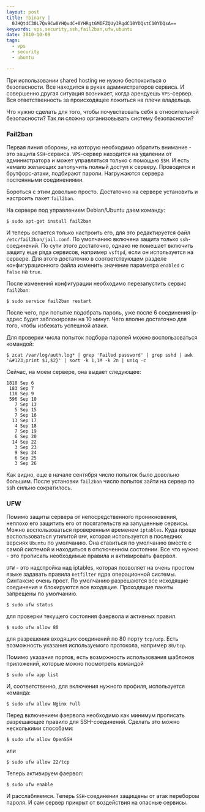 ```yaml
--- 
layout: post
title: !binary |
  0JHQtdC30L7Qv9Cw0YHQvdC+0YHRgtGMIFZQUy3RgdC10YDQstC10YDQsA==
keywords: vps,security,ssh,fail2ban,ufw,ubuntu
date: 2010-10-09
tags:
  - vps
  - security
  - ubuntu

---
```

При использовании shared hosting не нужно беспокоиться о безопасности. Все находится в руках администраторов сервиса.  И совершенно другая ситуация возникает, когда арендуешь <code>VPS</code>-сервер. Вся ответственность за происходящее ложиться на плечи владельца. 

Что нужно сделать для того, чтобы почувствовать себя в относительной безопасности? Так ли сложно организовывать систему безопасности? 

<h3>Fail2ban</h3>
Первая линия обороны, на которую необходимо обратить внимание - это защита <code>SSH</code>-сервиса. <code>VPS</code>-сервер находится на удалении от администратора и может управляться только с помощью <code>SSH</code>. И есть немало желающих заполучить полный доступ к серверу. Проводятся и брутфорс-атаки, подбирают пароли. Нагружаются сервера постоянными соединениями. 

Бороться с этим довольно просто. Достаточно на сервере установить и настроить пакет <code>fail2ban</code>. 

На сервере под управлением Debian/Ubuntu даем команду:

    $ sudo apt-get install fail2ban

И теперь остается только настроить его, для это редактируется файл <code>/etc/fail2ban/jail.conf</code>. По умолчанию включена защита только <code>ssh</code>-соединений. По сути этого достаточно, однако не помешает включить защиту еще ряда сервисов, например <code>vsftpd</code>, если он используется на сервере. Для этого достаточно в соответствующем разделе конфигурационного файла изменить значение параметра <code>enabled</code> с <code>false</code> на <code>true</code>.

После изменений конфигурации необходимо перезапустить сервис <code>fail2ban</code>:

    $ sudo service fail2ban restart

После чего, при попытке подобрать пароль, уже после 6 соединения ip-адрес будет заблокирован на 10 минут. Чего вполне достаточно для того, чтобы избежать успешной атаки.

Для проверки числа попыток подбора паролей можно воспользоваться командой:

    $ zcat /var/log/auth.log* | grep 'Failed password' | grep sshd | awk '&#123;print $1,$2}' | sort -k 1,1M -k 2n | uniq -c

Сейчас, на моем сервере, она выдает следующее:

    1818 Sep 6
     183 Sep 7
     118 Sep 9
     596 Sep 10
       7 Sep 13
       5 Sep 15
       7 Sep 16
      13 Sep 17
       4 Sep 18
       7 Sep 19
       6 Sep 20
      14 Sep 22
       3 Sep 23
       9 Sep 24
       6 Sep 25
       3 Sep 26

Как видно, еще в начале сентября число попыток было довольно большим. После установки <code>fail2ban</code> число попыток зайти на сервер по ssh сильно сократилось.

<h3>UFW</h3>
Помимо защиты сервера от непосредственного проникновения, неплохо его защитить его от посягательств на запущенные
сервисы. Можно воспользоваться проверенным временем <code>iptables</code>. Куда проще воспользоваться утилитой <code>UFW</code>, которая используется в последних версиях <code>Ubuntu</code> по умолчанию. Она ставиться по умолчанию вместе с самой системой и находиться в отключенном состоянии. Все что нужно - это прописать необходимые правила и активировать фаервол. 

<code>UFW</code> - это надстройка над iptables, которая позволяет на очень простом языке задавать правила <code>netfilter</code> ядра операционной системы. Синтаксис очень прост. По умолчанию разрешаются все исходящие соединения и блокируются все входящие. Проходящие пакеты запрещены по умолчанию.

    $ sudo ufw status

для проверки текущего состояния фаервола и активных правил.

    $ sudo ufw allow 80

для разрешения входящих соединений по 80 порту <code>tcp/udp</code>. Есть возможность указания используемого протокола, например <code>80/tcp</code>.

Помимо указания портов, есть возможность использования шаблонов приложений, которые можно посмотреть командой

    $ sudo ufw app list

И, соответственно, для включения нужного профиля, используется команда:

    $ sudo ufw allow Nginx Full

Перед включением фаервола необходимо как минимум прописать разрешающее правило для SSH-соединений. Сделать это можно несколькими способами:

    $ sudo ufw allow OpenSSH

или 

    $ sudo ufw allow 22/tcp

Теперь активируем фаервол:

    $ sudo ufw enable

И расслабляемся. Теперь <code>SSH</code>-соединения защищены от атак перебором пароля. И сам сервер прикрыт от воздействия на опасные сервисы. 
